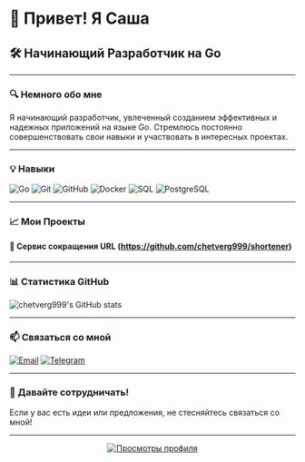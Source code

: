 # 👋 Привет! Я Саша

## 🛠️ Начинающий Разработчик на Go

---

### 🔍 Немного обо мне

Я начинающий разработчик, увлеченный созданием эффективных и надежных приложений на языке Go. Стремлюсь постоянно совершенствовать свои навыки и участвовать в интересных проектах.

---

### 💡 Навыки

![Go](https://img.shields.io/badge/Go-00ADD8?style=for-the-badge&logo=go&logoColor=white)
![Git](https://img.shields.io/badge/Git-F05032?style=for-the-badge&logo=git&logoColor=white)
![GitHub](https://img.shields.io/badge/GitHub-181717?style=for-the-badge&logo=github&logoColor=white)
![Docker](https://img.shields.io/badge/Docker-2496ED?style=for-the-badge&logo=docker&logoColor=white)
![SQL](https://img.shields.io/badge/SQL-4479A1?style=for-the-badge&logo=sql&logoColor=white)
![PostgreSQL](https://img.shields.io/badge/PostgreSQL-336791?style=for-the-badge&logo=postgresql&logoColor=white)

---

### 📈 Мои Проекты

#### 🚀 Сервис сокращения URL (https://github.com/chetverg999/shortener)

---

### 📊 Статистика GitHub

![chetverg999's GitHub stats](https://github-readme-stats.vercel.app/api?username=chetverg999&show_icons=true&theme=tokyonight)

---

### 📫 Связаться со мной

[![Email](https://img.shields.io/badge/Email-D14836?style=for-the-badge&logo=gmail&logoColor=white)](mailto:s.iva2303@yandex.ru)
[![Telegram](https://img.shields.io/badge/Telegram-26A5E4?style=for-the-badge&logo=telegram&logoColor=white)](https://t.me/chetverg9)

---


### 🤝 Давайте сотрудничать!

Если у вас есть идеи или предложения, не стесняйтесь связаться со мной!

---

<div align="center">
  <a href="https://github.com/chetverg999">
    <img src="https://komarev.com/ghpvc/?username=chetverg999&color=brightgreen" alt="Просмотры профиля" />
  </a>
</div>
